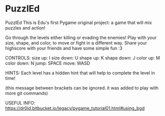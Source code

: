 # PuzzlEd

PuzzlEd
This is Edu's first Pygame original project: a game that will mix puzzles and action!

Go through the levels either killing or evading the enemies! Play with your size, shape, and color, to move or fight in a different way. Share your highscore with your friends and have some simple fun :3

CONTROLS:
size up:               I
size down:          U
shape up:           K
shape down:      J
color up:            M
color down:       N
jump:                 SPACE
move:                WASD

HINTS:
Each level has a hidden hint that will help to complete the level in time!

(this message between brackets can be ignored. it was added to play with more git commands)

USEFUL INFO:
https://dr0id.bitbucket.io/legacy/pygame_tutorial01.html#using_bgd